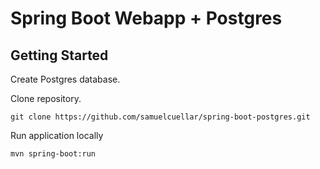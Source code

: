 # Spring Boot Webapp + Postgres

## Getting Started

Create Postgres database.

Clone repository.
```
git clone https://github.com/samuelcuellar/spring-boot-postgres.git
```

Run application locally
```bash
mvn spring-boot:run
```
